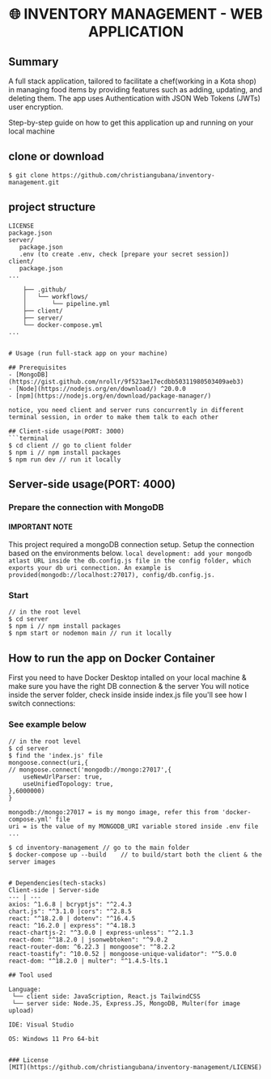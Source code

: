 <h1 align="center">
🌐 INVENTORY MANAGEMENT - WEB APPLICATION
</h1>

## Summary
A full stack application, tailored to facilitate a chef(working in a Kota shop) in managing food items by providing features such as adding, updating, and deleting them. The app uses Authentication with JSON Web Tokens (JWTs) user encryption.

<p>Step-by-step guide on how to get this application up and running on your local machine</p>

## clone or download
```terminal
$ git clone https://github.com/christiangubana/inventory-management.git
```

## project structure
```terminal
LICENSE
package.json
server/
   package.json
   .env (to create .env, check [prepare your secret session])
client/
   package.json
...
```

```└── inventory-management/
    ├── .github/
    │   └── workflows/
    │       └── pipeline.yml
    ├── client/
    ├── server/
    └── docker-compose.yml
...


# Usage (run full-stack app on your machine)

## Prerequisites
- [MongoDB](https://gist.github.com/nrollr/9f523ae17ecdbb50311980503409aeb3)
- [Node](https://nodejs.org/en/download/) ^20.0.0
- [npm](https://nodejs.org/en/download/package-manager/)

notice, you need client and server runs concurrently in different terminal session, in order to make them talk to each other

## Client-side usage(PORT: 3000)
```terminal
$ cd client // go to client folder
$ npm i // npm install packages
$ npm run dev // run it locally
```

## Server-side usage(PORT: 4000)

### Prepare the connection with MongoDB

#### IMPORTANT NOTE 
This project required a mongoDB connection setup. Setup the connection based on the environments below.
```local development: add your mongodb atlast URL inside the db.config.js file in the config folder, which exports your db uri connection. An example is provided(mongodb://localhost:27017), config/db.config.js.```

### Start

```terminal
// in the root level
$ cd server
$ npm i // npm install packages
$ npm start or nodemon main // run it locally
```

## How to run the app on Docker Container

First you need to have Docker Desktop intalled on your local machine & make sure you have the right DB connection & the server 
You will notice inside the server folder, check inside inside index.js file you'll see how I switch connections:

### See example below
```terminal
// in the root level
$ cd server
$ find the 'index.js' file
mongoose.connect(uri,{
// mongoose.connect('mongodb://mongo:27017',{
    useNewUrlParser: true,
    useUnifiedTopology: true,
},6000000)
}

mongodb://mongo:27017 = is my mongo image, refer this from 'docker-compose.yml' file
uri = is the value of my MONGODB_URI variable stored inside .env file
...
```

```terminal
$ cd inventory-management // go to the main folder
$ docker-compose up --build    // to build/start both the client & the server images


# Dependencies(tech-stacks)
Client-side | Server-side
--- | ---
axios: ^1.6.8 | bcryptjs": "^2.4.3
chart.js": "^3.1.0 |cors": "^2.8.5
react: "^18.2.0 | dotenv": "^16.4.5
react: ^16.2.0 | express": "^4.18.3
react-chartjs-2: "^3.0.0 | express-unless": "^2.1.3
react-dom: "^18.2.0 | jsonwebtoken": "^9.0.2
react-router-dom: ^6.22.3 | mongoose": "^8.2.2
react-toastify": ^10.0.52 | mongoose-unique-validator": "^5.0.0
react-dom: "^18.2.0 | multer": "^1.4.5-lts.1

## Tool used

Language: 
 └── client side: JavaScription, React.js TailwindCSS
 └── server side: Node.JS, Express.JS, MongoDB, Multer(for image upload)

IDE: Visual Studio

OS: Windows 11 Pro 64-bit


### License
[MIT](https://github.com/christiangubana/inventory-management/LICENSE)
